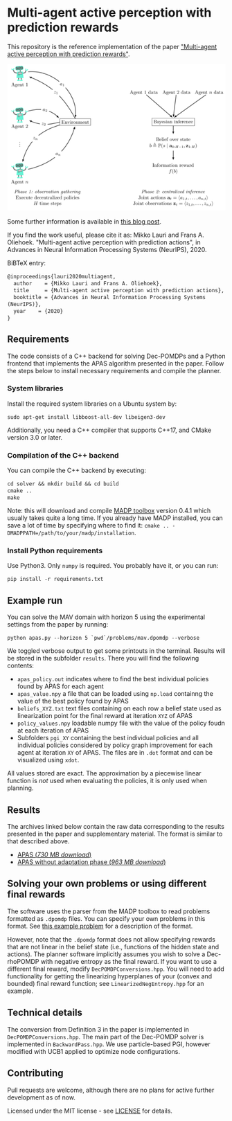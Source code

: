 # Multi-agent active perception with prediction rewards

This repository is the reference implementation of the paper ["Multi-agent active perception with prediction rewards"](https://arxiv.org/abs/2010.11835).

![Conceptual overview](https://github.com/laurimi/multiagent-prediction-reward/blob/main/imgs/thumbnail.png?raw=true)

Some further information is available in [this blog post](https://laurimi.github.io/research/2020/10/23/neurips.html).

If you find the work useful, please cite it as:
Mikko Lauri and Frans A. Oliehoek. "Multi-agent active perception with prediction actions", in Advances in Neural Information Processing Systems (NeurIPS), 2020.

BiBTeX entry:
```
@inproceedings{lauri2020multiagent,
  author    = {Mikko Lauri and Frans A. Oliehoek}, 
  title     = {Multi-agent active perception with prediction actions},
  booktitle = {Advances in Neural Information Processing Systems (NeurIPS)},
  year    = {2020}
}
```

## Requirements
The code consists of a C++ backend for solving Dec-POMDPs and a Python frontend that implements the APAS algorithm presented in the paper.
Follow the steps below to install necessary requirements and compile the planner.

### System libraries
Install the required system libraries on a Ubuntu system by:
```
sudo apt-get install libboost-all-dev libeigen3-dev
```
Additionally, you need a C++ compiler that supports C++17, and CMake version 3.0 or later.

### Compilation of the C++ backend
You can compile the C++ backend by executing:
```
cd solver && mkdir build && cd build
cmake ..
make
```

Note: this will download and compile [MADP toolbox](https://github.com/MADPToolbox/MADP) version 0.4.1 which usually takes quite a long time.
If you already have MADP installed, you can save a lot of time by specifying where to find it: `cmake .. -DMADPPATH=/path/to/your/madp/installation`.

### Install Python requirements
Use Python3.
Only `numpy` is required.
You probably have it, or you can run:
```
pip install -r requirements.txt
```

## Example run
You can solve the MAV domain with horizon 5 using the experimental settings from the paper by running:
```
python apas.py --horizon 5 `pwd`/problems/mav.dpomdp --verbose
```
We toggled verbose output to get some printouts in the terminal.
Results will be stored in the subfolder `results`. There you will find the following contents:
- `apas_policy.out` indicates where to find the best individual policies found by APAS for each agent
- `apas_value.npy` a file that can be loaded using `np.load` containng the value of the best policy found by APAS
- `beliefs_XYZ.txt` text files containing on each row a belief state used as linearization point for the final reward at iteration `XYZ` of APAS
- `policy_values.npy` loadable numpy file with the value of the policy foudn at each iteration of APAS
- Subfolders `pgi_XY` containing the best individual policies and all individual policies considered by policy graph improvement for each agent at iteration `XY` of APAS. The files are in `.dot` format and can be visualized using `xdot`.

All values stored are exact.
The approximation by a piecewise linear function is *not* used when evaluating the policies, it is only used when planning.

## Results
The archives linked below contain the raw data corresponding to the results presented in the paper and supplementary material.
The format is similar to that described above.
- [APAS (*730 MB download*)](https://drive.google.com/file/d/1RtzyAf_7iPBloEkzCUXlcEUH6X7ITMJw/view?usp=sharing)
- [APAS without adaptation phase (*963 MB download*)](https://drive.google.com/file/d/1WzYZCcMwBdKsMPK1fMA48h6YEaUzUD8a/view?usp=sharing)

## Solving your own problems or using different final rewards
The software uses the parser from the MADP toolbox to read problems formatted as `.dpomdp` files.
You can specify your own problems in this format.
See [this example problem](https://github.com/MADPToolbox/MADP/blob/master/problems/dectiger.dpomdp) for a description of the format.

However, note that the `.dpomdp` format does not allow specifying rewards that are not linear in the belief state (i.e., functions of the hidden state and actions).
The planner software implicitly assumes you wish to solve a Dec-rhoPOMDP with negative entropy as the final reward.
If you want to use a different final reward, modify `DecPOMDPConversions.hpp`.
You will need to add functionality for getting the linearizing hyperplanes of your (convex and bounded) final reward function; see `LinearizedNegEntropy.hpp` for an example.

## Technical details
The conversion from Definition 3 in the paper is implemented in `DecPOMDPConversions.hpp`.
The main part of the Dec-POMDP solver is implemented in `BackwardPass.hpp`.
We use particle-based PGI, however modified with UCB1 applied to optimize node configurations.

## Contributing
Pull requests are welcome, although there are no plans for active further development as of now.

Licensed under the MIT license - see [LICENSE](LICENSE) for details.
